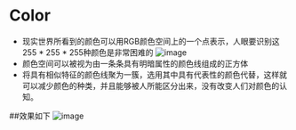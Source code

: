 # Color
 *  现实世界所看到的颜色可以用RGB颜色空间上的一个点表示，人眼要识别这255 * 255 * 255种颜色是非常困难的
 ![image](https://github.com/jiyewushen/Color/blob/master/rgb.jpg)
 * 颜色空间可以被视为由一条条具有明暗属性的颜色线组成的正方体
 * 将具有相似特征的颜色线聚为一簇，选用其中具有代表性的颜色代替，这样就可以减少颜色的种类，并且能够被人所能区分出来，没有改变人们对颜色的认知。

##效果如下
![image](https://github.com/jiyewushen/Color/blob/master/Screen.gif)
